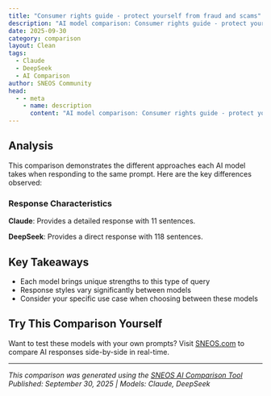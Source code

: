 ```yaml
---
title: "Consumer rights guide - protect yourself from fraud and scams"
description: "AI model comparison: Consumer rights guide - protect yourself from fraud and scams..."
date: 2025-09-30
category: comparison
layout: Clean
tags:
  - Claude
  - DeepSeek
  - AI Comparison
author: SNEOS Community
head:
  - - meta
    - name: description
      content: "AI model comparison: Consumer rights guide - protect yourself from fraud and scams..."
---
```


<ChatComparison
  title="Consumer rights guide - protect yourself from fraud and scams"
  prompt="Consumer rights guide - protect yourself from fraud and scams"
  :responses='{"Claude": "# Consumer Rights Guide: Protect Yourself from Fraud and Scams\n\n## Your Fundamental Consumer Rights\n\n### Core Consumer Protections\n- **Right to Safety**: Products and services must meet safety standards\n- **Right to Information**: Clear, accurate product information and pricing\n- **Right to Choose**: Access to competitive markets and alternatives\n- **Right to be Heard**: Ability to file complaints and seek redress\n- **Right to Fair Treatment**: Protection from discriminatory practices\n\n## Common Fraud Types \u0026 Red Flags\n\n### Online Scams\n**Phishing Emails/Texts**\n- Urgent requests for personal information\n- Suspicious sender addresses or poor grammar\n- Links to fake websites mimicking legitimate companies\n\n**Online Shopping Fraud**\n- Deals that seem too good to be true\n- No secure payment options (look for https://)\n- Missing contact information or physical address\n- No return policy or customer reviews\n\n### Phone \u0026 Mail Scams\n**Warning Signs:**\n- High-pressure sales tactics\n- Requests for immediate payment\n- Demands for personal/financial information\n- \u0022Limited time\u0022 offers requiring instant decisions\n- Unsolicited prizes or lottery winnings\n\n### Financial Scams\n- Investment opportunities with \u0022guaranteed\u0022 returns\n- Advance fee scams (pay upfront for loans/services)\n- Identity theft through fake credit monitoring\n- Cryptocurrency/romance scams\n\n## Protection Strategies\n\n### Before Making Purchases\n\u2713 Research the company (Better Business Bureau, online reviews)\n\u2713 Verify contact information and physical address\n\u2713 Read terms and conditions carefully\n\u2713 Compare prices across multiple vendors\n\u2713 Use secure payment methods (credit cards offer better protection)\n\n### Online Safety\n\u2713 Shop only on secure websites (https://)\n\u2713 Use strong, unique passwords\n\u2713 Keep software and browsers updated\n\u2713 Avoid public Wi-Fi for financial transactions\n\u2713 Monitor bank and credit card statements regularly\n\n### Personal Information Protection\n\u2713 Never give sensitive information over unsolicited calls\n\u2713 Shred documents containing personal data\n\u2713 Limit social media sharing of personal details\n\u2713 Use identity monitoring services\n\u2713 Check credit reports annually (free at annualcreditreport.com)\n\n## What to Do If You\u0027re Scammed\n\n### Immediate Steps\n1. **Stop all contact** with the scammer\n2. **Document everything** (emails, receipts, communications)\n3. **Contact your bank/credit card company** immediately\n4. **Change passwords** if accounts may be compromised\n5. **Report the fraud** to authorities\n\n### Where to Report Fraud\n\n**Federal Agencies:**\n- **FTC Consumer Sentinel**: reportfraud.ftc.gov\n- **FBI Internet Crime Complaint Center**: ic3.gov\n- **IRS (tax scams)**: treasury.gov/tigta\n\n**Financial Fraud:**\n- Your bank or credit card company\n- **CFPB**: consumerfinance.gov/complaint\n\n**State/Local:**\n- State Attorney General\u0027s office\n- Local consumer protection agencies\n- Better Business Bureau\n\n## Getting Your Money Back\n\n### Credit Card Protections\n- **Dispute charges** within 60 days\n- **Chargeback rights** for unauthorized or fraudulent charges\n- **Zero liability** policies for fraud\n\n### Bank Account Fraud\n- Report unauthorized transactions immediately\n- Federal law limits liability if reported quickly\n- Keep detailed records of all communications\n\n### Legal Remedies\n- Small claims court for smaller amounts\n- Class action lawsuits for widespread fraud\n- State consumer protection agencies\n- Consult with consumer protection attorneys\n\n## Special Protections by Category\n\n### Online Shopping\n- **Right to cancel** within cooling-off periods\n- **Refund rights** for non-delivery or misrepresented items\n- **Privacy protections** for personal data\n\n### Auto Purchases\n- **Lemon laws** for defective vehicles\n- **Truth in advertising** requirements\n- **Warranty protections**\n\n### Home Improvement\n- **Contractor licensing** requirements\n- **Right to cancel** door-to-door sales contracts\n- **Lien law** protections\n\n## Prevention Checklist\n\n### Daily Habits\n- [ ] Monitor financial accounts regularly\n- [ ] Be skeptical of unsolicited offers\n- [ ] Verify before sharing personal information\n- [ ] Use secure payment methods\n- [ ] Keep software updated\n\n### Monthly Tasks\n- [ ] Review credit card and bank statements\n- [ ] Check credit reports\n- [ ] Update passwords periodically\n-", "DeepSeek": "Of course. Here is a comprehensive consumer rights guide to help you protect yourself from fraud and scams. This guide is structured to help you **Prevent, Recognize, and Respond** to fraudulent activity.\n\n### **Part 1: Prevention - Your First Line of Defense**\n\nThe best way to deal with fraud is to avoid it altogether.\n\n#### **A. Guard Your Personal Information**\nTreat your personal data like cash. Don\u0027t give it away freely.\n\n* **Social Security Number (SSN):** This is the golden key for identity thieves. Only provide it when absolutely necessary (e.g., tax forms, new bank account, credit applications). If a business asks for it, question why they need it.\n* **Financial Information:** Never share bank account numbers, credit/debit card details, or PINs over the phone or email unless *you* initiated the contact with a trusted entity.\n* **Passwords \u0026 PINs:** Use strong, unique passwords for different accounts. Enable multi-factor authentication (MFA) wherever possible.\n\n#### **B. Be Skeptical of Unsolicited Contact**\nScammers initiate contact. Be extra cautious with:\n* **Phishing Emails \u0026 Texts:** Look for generic greetings (\u0022Dear Customer\u0022), urgency, threats, and suspicious links or attachments. **Never click links in unsolicited messages.** Go directly to the company\u0027s website by typing the URL yourself.\n* **Robocalls \u0026 Phone Scams:** If you get a robocall, just hang up. If a live person calls claiming to be from the IRS, Tech Support (Microsoft/Apple), or a utility company, it\u0027s almost certainly a scam. Legitimate organizations will not demand immediate payment via gift cards, wire transfers, or cryptocurrency.\n* **Unexpected \u0022Winnings\u0022 or \u0022Prizes\u0022:** If you didn\u0027t enter a contest, you didn\u0027t win. Any \u0022prize\u0022 that requires you to pay fees or taxes upfront is a scam.\n\n#### **C. Secure Your Devices and Transactions**\n* **Use Secure Websites:** Before entering any payment information, ensure the URL begins with \u0060https://\u0060 (the \u0022s\u0022 stands for secure) and has a padlock icon.\n* **Keep Software Updated:** Regularly update your computer, phone, and app operating systems and security software.\n* **Secure Your Wi-Fi:** Use a password-protected Wi-Fi network. Avoid conducting financial transactions on public Wi-Fi.\n* **Check Your Statements:** Review bank and credit card statements monthly for any unauthorized charges.\n\n#### **D. Research Before You Buy**\n* **Online Sellers:** Check reviews on sites like the Better Business Bureau (BBB), Trustpilot, or SiteJabber. Be wary of prices that seem too good to be true.\n* **Charities:** Before donating, verify the charity\u0027s legitimacy on sites like [CharityNavigator.org](https://www.CharityNavigator.org) or [BBB\u0027s Wise Giving Alliance](https://www.give.org).\n\n---\n\n### **Part 2: Recognition - Common Scams to Spot**\n\nKnowing the scam is half the battle. Here are some of the most prevalent ones:\n\n1. **Imposter Scams:** Someone pretends to be from a trusted organization (IRS, Social Security, Geek Squad, your grandchild) to create panic and demand immediate payment.\n2. **Online Shopping \u0026 Fake Websites:** You order an item, but it never arrives, or it\u0027s a cheap counterfeit. The website disappears after taking your money.\n3. **Romance Scams:** A scammer builds a romantic relationship online and then invents a crisis (medical emergency, travel funds) to ask for money.\n4. **Tech Support Scams:** A pop-up or call claims your computer is infected. They \u0022help\u0022 you by gaining remote access to install malware or charge for unnecessary services.\n5. **Investment \u0026 Cryptocurrency Scams:** Promises of guaranteed high returns with low risk. These often involve fake trading platforms and pressure to invest quickly.\n6. **Grandparent Scams:** A call from someone pretending to be a grandchild in trouble (e.g., jail, hospital) needing money wired immediately.\n7. **Phishing \u0026 Smishing:** Deceptive emails (phishing) or texts (smishing) designed to trick you into revealing login credentials or personal info.\n\n---\n\n### **Part 3: Response - What to Do If You\u0027ve Been Scammed**\n\nAct quickly to minimize the damage.\n\n1. **STOP ALL CONTACT.** Do not communicate further with the scammer.\n2. **NOTIFY YOUR FINANCIAL INSTITUTIONS.**\n * **Credit/Debit Card:** Call the customer service number on the back of your card. Report the fraudulent charge and request a new card.\n * **Bank Account:** If you gave out your bank account number, contact your bank immediately to close the account and open a new one.\n * **Wire Transfer:** If you sent a wire transfer through a company like Western Union or MoneyGram, contact them immediately. It may be possible to recall the transfer if you act fast.\n3. **REPORT THE FRAUD.**\n * **Federal Trade Commission (FTC):** File a report at [ReportFraud.ftc.gov](https://reportfraud.ftc.gov/). This is the primary database for identity theft and fraud complaints in the U.S.\n * **Your State Attorney General:** File a complaint with your state\u0027s Consumer Protection Office.\n * **Better Business Bureau (BBB):** File a report at [BBB.org/ScamTracker](https://www.bbb.org/scamtracker).\n * **Internet Crime Complaint Center (IC3):** For internet-based scams, file with the FBI\u0027s IC3 at [IC3.gov](https://www.ic3.gov/).\n * **Local Police:** If you lost a significant amount of money or are a victim of identity theft, file a police report.\n4. **PROTECT YOUR IDENTITY.**\n * **Place a Fraud Alert:** Contact one of the three nationwide credit bureaus (Equifax, Experian, or TransUnion). They are required to tell the other two. A fraud alert is free and makes it harder for someone to open new accounts in your name.\n * **Consider a Credit Freeze:** A freeze locks your credit file, making it nearly impossible for anyone to open a new account. It\u0027s free and you can temporarily lift it when you need to apply for credit yourself.\n * **Get Your Free Credit Reports:** Review them for any accounts or inquiries you don\u0027t recognize. Get your free reports at [AnnualCreditReport.com](https://www.annualcreditreport.com).\n\n---\n\n### **Know Your Key Legal Rights**\n\n* **Fair Credit Billing Act (FCBA):** Gives you the right to dispute billing errors on your credit card, including unauthorized charges. **Your maximum liability for unauthorized credit card charges is $50.**\n* **Electronic Fund Transfer Act (EFTA):** Provides protections for debit card and electronic transfers. If you report a lost/debit card before it\u0027s used, you are not responsible for any charges. If you report it within two business days, your liability is limited to $50. The longer you wait, the more you could lose.\n* **Mail, Telephone, and Internet Order Rules (FTC):** Merchants must ship items when they promise (or within 30 days if no promise is made). If there\u0027s a delay, they must notify you and give you the option to cancel for a full refund.\n\n### **Final Checklist for a Smart Consumer**\n\n* [ ] **I am skeptical of unsolicited calls, emails, and texts.**\n* [ ] **I never give out personal or financial information to someone who contacts me first.**\n* [ ] **I use strong, unique passwords and multi-factor authentication.**\n* [ ] **I check website URLs for \u0060https://\u0060 before purchasing.**\n* [ ] **I research companies and charities before spending money.**\n* [ ] **I review my bank and credit card statements monthly.**\n* [ ] **I know that if an offer seems too good to be true, it is.**\n\nBy staying informed, vigilant, and proactive, you can significantly reduce your risk of becoming a victim and empower yourself to take control if fraud occurs."}' 
  published-date="22:46"
/>

## Analysis

This comparison demonstrates the different approaches each AI model takes when responding to the same prompt. Here are the key differences observed:

### Response Characteristics

**Claude**: Provides a detailed response with 11 sentences. 

**DeepSeek**: Provides a direct response with 118 sentences. 

## Key Takeaways

- Each model brings unique strengths to this type of query
- Response styles vary significantly between models
- Consider your specific use case when choosing between these models

## Try This Comparison Yourself

Want to test these models with your own prompts? Visit [SNEOS.com](https://sneos.com) to compare AI responses side-by-side in real-time.

---

*This comparison was generated using the [SNEOS AI Comparison Tool](https://sneos.com)*
*Published: September 30, 2025 | Models: Claude, DeepSeek*
